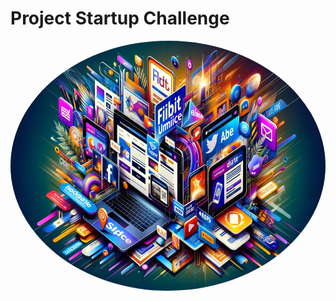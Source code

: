# Project Startup Challenge

<img src="ads_600x400.png" width="600" height="400" style="border-radius:50%">
